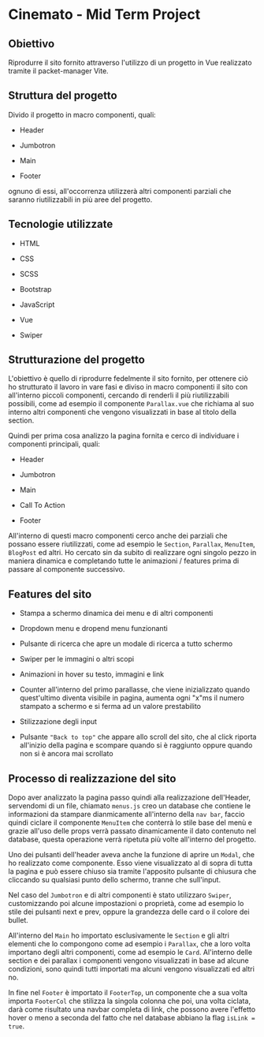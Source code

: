 # Cinemato - Mid Term Project

## Obiettivo

Riprodurre il sito fornito attraverso l'utilizzo di un progetto in Vue realizzato tramite il packet-manager Vite.

## Struttura del progetto

Divido il progetto in macro componenti, quali:

  - Header

  - Jumbotron

  - Main

  - Footer

ognuno di essi, all'occorrenza utilizzerà altri componenti parziali che saranno riutilizzabili in più aree del progetto.

## Tecnologie utilizzate

- HTML

- CSS

- SCSS

- Bootstrap

- JavaScript

- Vue

- Swiper

## Strutturazione del progetto

L'obiettivo è quello di riprodurre fedelmente il sito fornito, per ottenere ciò ho strutturato il lavoro in vare fasi e diviso in macro componenti il sito con all'interno piccoli componenti, cercando di renderli il più riutilizzabili possibili, come ad esempio il componente `Parallax.vue` che richiama al suo interno altri componenti che vengono visualizzati in base al titolo della section.

Quindi per prima cosa analizzo la pagina fornita e cerco di individuare i componenti principali, quali:

- Header

- Jumbotron

- Main

- Call To Action

- Footer

All'interno di questi macro componenti cerco anche dei parziali che possano essere riutilizzati, come ad esempio le `Section`, `Parallax`, `MenuItem`, `BlogPost` ed altri. Ho cercato sin da subito di realizzare ogni singolo pezzo in maniera dinamica e completando tutte le animazioni / features prima di passare al componente successivo.

## Features del sito

- Stampa a schermo dinamica dei menu e di altri componenti

- Dropdown menu e dropend menu funzionanti

- Pulsante di ricerca che apre un modale di ricerca a tutto schermo

- Swiper per le immagini o altri scopi

- Animazioni in hover su testo, immagini e link 

- Counter all'interno del primo parallasse, che viene inizializzato quando quest'ultimo diventa visibile in pagina, aumenta ogni "x"ms il numero stampato a schermo e si ferma ad un valore prestabilito

- Stilizzazione degli input

- Pulsante `"Back to top"` che appare allo scroll del sito, che al click riporta all'inizio della pagina e scompare quando si è raggiunto oppure quando non si è ancora mai scrollato

## Processo di realizzazione del sito

Dopo aver analizzato la pagina passo quindi alla realizzazione dell'Header, servendomi di un file, chiamato `menus.js` creo un database che contiene le informazioni da stampare dianmicamente all'interno della `nav bar`, faccio quindi ciclare il componente `MenuItem` che conterrà lo stile base del menù e grazie all'uso delle props verrà passato dinamicamente il dato contenuto nel database, questa operazione verrà ripetuta più volte all'interno del progetto.

Uno dei pulsanti dell'header aveva anche la funzione di aprire un `Modal`, che ho realizzato come componente. Esso viene visualizzato al di sopra di tutta la pagina e può essere chiuso sia tramite l'apposito pulsante di chiusura che cliccando su qualsiasi punto dello schermo, tranne che sull'input.

Nel caso del `Jumbotron` e di altri componenti è stato utilizzaro `Swiper`, customizzando poi alcune impostazioni o proprietà, come ad esempio lo stile dei pulsanti next e prev, oppure la grandezza delle card o il colore dei bullet.

All'interno del `Main` ho importato esclusivamente le `Section` e gli altri elementi che lo compongono come ad esempio i `Parallax`, che a loro volta importano degli altri componenti, come ad esempio le `Card`. Al'interno delle section e dei parallax i componenti vengono visualizzati in base ad alcune condizioni, sono quindi tutti importati ma alcuni vengono visualizzati ed altri no.

In fine nel `Footer` è importato il `FooterTop`, un componente che a sua volta importa `FooterCol` che stilizza la singola colonna che poi, una volta ciclata, darà come risultato una navbar completa di link, che possono avere l'effetto hover o meno a seconda del fatto che nel database abbiano la flag `isLink = true`.